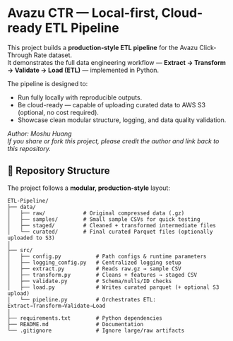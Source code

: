 # Avazu CTR — Local-first, Cloud-ready ETL Pipeline

This project builds a **production-style ETL pipeline** for the Avazu Click-Through Rate dataset.  
It demonstrates the full data engineering workflow — **Extract → Transform → Validate → Load (ETL)** — implemented in Python.

The pipeline is designed to:
- Run fully locally with reproducible outputs.
- Be cloud-ready — capable of uploading curated data to AWS S3 (optional, no cost required).
- Showcase clean modular structure, logging, and data quality validation.

*Author: Moshu Huang*  
*If you share or fork this project, please credit the author and link back to this repository.*

## 📁 Repository Structure

The project follows a **modular, production-style** layout:

```text
ETL-Pipeline/
├── data/
│   ├── raw/            # Original compressed data (.gz)
│   ├── samples/        # Small sample CSVs for quick testing
│   ├── staged/         # Cleaned + transformed intermediate files
│   └── curated/        # Final curated Parquet files (optionally uploaded to S3)
│
├── src/
│   ├── config.py           # Path configs & runtime parameters
│   ├── logging_config.py   # Centralized logging setup
│   ├── extract.py          # Reads raw.gz → sample CSV
│   ├── transform.py        # Cleans + features → staged CSV
│   ├── validate.py         # Schema/nulls/ID checks
│   ├── load.py             # Writes curated parquet (+ optional S3 upload)
│   └── pipeline.py         # Orchestrates ETL: Extract→Transform→Validate→Load
│
├── requirements.txt        # Python dependencies
├── README.md               # Documentation
└── .gitignore              # Ignore large/raw artifacts